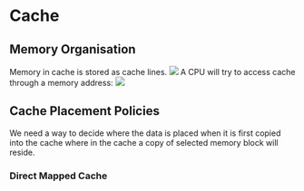 # Cache
## Memory Organisation
Memory in cache is stored as cache lines. 
![](https://i.imgur.com/NUtGrGp.png)
A CPU will try to access cache through a memory address:
![](https://i.imgur.com/6Otcpnl.png)
## Cache Placement Policies
We need a way to decide where the data is placed when it is first copied into the cache where in the cache a copy of selected memory block will reside.
### Direct Mapped Cache
